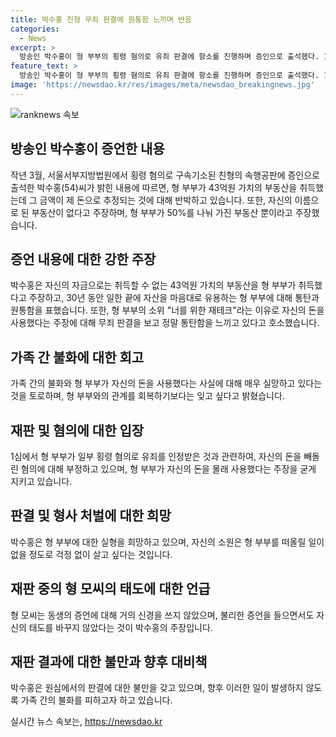```yaml
---
title: 박수홍 친형 무죄 판결에 원통함 느끼며 반응
categories:
  - News
excerpt: >
  방송인 박수홍이 형 부부의 횡령 혐의로 유죄 판결에 항소를 진행하며 증인으로 출석했다. 10년 이상 생축을 지켜온 형과의 관계를 통해 43억원 부동산 취득 과정을 명확히 하기 위해 증언하며 무죄를 주장했다. 가족 간의 믿음과 신뢰를 강조하며 형 부부의 횡령 행위를 부인하고, 자신의 소망은 그들의 모습을 잊고 평화로운 삶을 살고 싶다는 것을 밝혔다. 1심에서 형 부부는 횡령 혐의로 유죄가 선고되었지만, 동생에 대한 돈을 강탈한 혐의는 무죄로 인정받았다.
feature_text: >
  방송인 박수홍이 형 부부의 횡령 혐의로 유죄 판결에 항소를 진행하며 증인으로 출석했다. 10년 이상 생축을 지켜온 형과의 관계를 통해 43억원 부동산 취득 과정을 명확히 하기 위해 증언하며 무죄를 주장했다. 가족 간의 믿음과 신뢰를 강조하며 형 부부의 횡령 행위를 부인하고, 자신의 소망은 그들의 모습을 잊고 평화로운 삶을 살고 싶다는 것을 밝혔다. 1심에서 형 부부는 횡령 혐의로 유죄가 선고되었지만, 동생에 대한 돈을 강탈한 혐의는 무죄로 인정받았다.
image: 'https://newsdao.kr/res/images/meta/newsdao_breakingnews.jpg'
---
```


<p><img src="https://newsdao.kr/res/images/meta/newsdao_breakingnews.jpg" alt="ranknews 속보" /></p>

<h2 data-ke-size="size26">방송인 박수홍이 증언한 내용</h2>

<p data-ke-size="size16">작년 3월, 서울서부지방법원에서 횡령 혐의로 구속기소된 친형의 속행공판에 증인으로 출석한 박수홍(54)씨가 밝힌 내용에 따르면, 형 부부가 43억원 가치의 부동산을 취득했는데 그 금액이 제 돈으로 추정되는 것에 대해 반박하고 있습니다. 또한, 자신의 이름으로 된 부동산이 없다고 주장하며, 형 부부가 50%를 나눠 가진 부동산 뿐이라고 주장했습니다.</p>

<h2 data-ke-size="size26">증언 내용에 대한 강한 주장</h2>

<p data-ke-size="size16">박수홍은 자신의 자금으로는 취득할 수 없는 43억원 가치의 부동산을 형 부부가 취득했다고 주장하고, 30년 동안 일한 끝에 자산을 마음대로 유용하는 형 부부에 대해 통탄과 원통함을 표했습니다. 또한, 형 부부의 소위 "너를 위한 재테크"라는 이유로 자신의 돈을 사용했다는 주장에 대해 무죄 판결을 보고 정말 통탄함을 느끼고 있다고 호소했습니다.</p>

<h2 data-ke-size="size26">가족 간 불화에 대한 회고</h2>

<p data-ke-size="size16">가족 간의 불화와 형 부부가 자신의 돈을 사용했다는 사실에 대해 매우 실망하고 있다는 것을 토로하며, 형 부부와의 관계를 회복하기보다는 잊고 싶다고 밝혔습니다.</p>

<h2 data-ke-size="size26">재판 및 혐의에 대한 입장</h2>

<p data-ke-size="size16">1심에서 형 부부가 일부 횡령 혐의로 유죄를 인정받은 것과 관련하여, 자신의 돈을 빼돌린 혐의에 대해 부정하고 있으며, 형 부부가 자신의 돈을 몰래 사용했다는 주장을 굳게 지키고 있습니다.</p>

<h2 data-ke-size="size26">판결 및 형사 처벌에 대한 희망</h2>

<p data-ke-size="size16">박수홍은 형 부부에 대한 실형을 희망하고 있으며, 자신의 소원은 형 부부를 떠올릴 일이 없을 정도로 걱정 없이 살고 싶다는 것입니다.</p>

<h2 data-ke-size="size26">재판 중의 형 모씨의 태도에 대한 언급</h2>

<p data-ke-size="size16">형 모씨는 동생의 증언에 대해 거의 신경을 쓰지 않았으며, 불리한 증언을 들으면서도 자신의 태도를 바꾸지 않았다는 것이 박수홍의 주장입니다.</p>

<h2 data-ke-size="size26">재판 결과에 대한 불만과 향후 대비책</h2>

<p data-ke-size="size16">박수홍은 원심에서의 판결에 대한 불만을 갖고 있으며, 향후 이러한 일이 발생하지 않도록 가족 간의 불화를 피하고자 하고 있습니다.</p>
실시간 뉴스 속보는, <a href="https://newsdao.kr" rel="dofollow">https://newsdao.kr</a>


